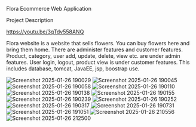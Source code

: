 Flora Ecommerce Web Application 

Project Description

https://youtu.be/3qTdv558ANQ

Flora website is a website that sells flowers. You can buy flowers here and bring them home. There are administer features and customer features. Product, category, user add, update, delete, view etc. are under admin features. User login, logout, product view is under customer features. This includes database, tomcat, JavaEE, jsp, boostrap use.

![Screenshot 2025-01-26 190029](https://github.com/user-attachments/assets/975f1cbc-1296-4d44-9edb-535efbfac1ab)
![Screenshot 2025-01-26 190045](https://github.com/user-attachments/assets/6651bf79-1d43-401e-a087-192cad4742f1)
![Screenshot 2025-01-26 190058](https://github.com/user-attachments/assets/fdf39ef0-6996-4072-a6ea-2b835b24d3f2)
![Screenshot 2025-01-26 190110](https://github.com/user-attachments/assets/728c3445-ed94-46d0-8696-d9e950503fd2)
![Screenshot 2025-01-26 190138](https://github.com/user-attachments/assets/3a5d2841-12c1-4a19-a91b-a1946a684aed)
![Screenshot 2025-01-26 190155](https://github.com/user-attachments/assets/302508d7-8741-49c1-8d8c-b42162309f91)
![Screenshot 2025-01-26 190239](https://github.com/user-attachments/assets/3097b3d2-9078-46b1-b67a-4ef089487b40)
![Screenshot 2025-01-26 190252](https://github.com/user-attachments/assets/db7ab0b1-abea-48e4-8acc-6a5f67158226)
![Screenshot 2025-01-26 190317](https://github.com/user-attachments/assets/1a4942bb-d9a9-41b2-ba2b-b59e81164e0f)
![Screenshot 2025-01-26 190731](https://github.com/user-attachments/assets/89d33729-2b9d-41c7-8883-84465068d5a2)
![Screenshot 2025-01-26 191051](https://github.com/user-attachments/assets/39045dc2-4254-43e1-95da-9993e54e1f4f)
![Screenshot 2025-01-26 210556](https://github.com/user-attachments/assets/d19796f1-8756-41b6-bd49-4e0f8e2a9544)
![Screenshot 2025-01-26 212500](https://github.com/user-attachments/assets/d1eb643d-d485-45f5-9259-538984831a89)

